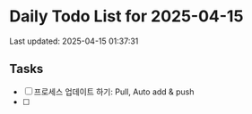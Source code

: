 # Daily Todo List for 2025-04-15
Last updated: 2025-04-15 01:37:31

## Tasks
- [ ] 프로세스 업데이트 하기: Pull, Auto add & push
- [ ] 

